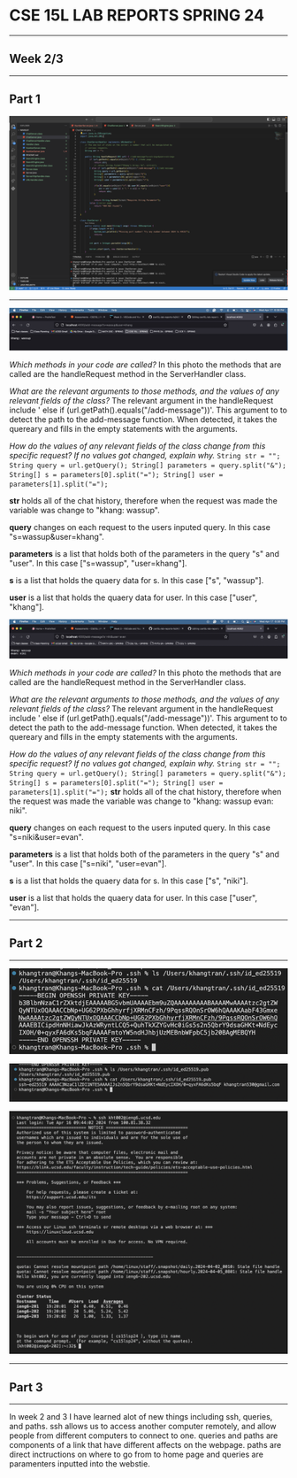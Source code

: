# CSE 15L LAB REPORTS SPRING 24

---
## Week 2/3
---
## Part 1

![Image](https://github.com/VolumeZer0/cse15L-lab-reports-fa24/blob/main/Screen%20Shot%202024-04-17%20at%206.40.10%20PM.png?raw=true)

---

![Image](https://github.com/VolumeZer0/cse15L-lab-reports-fa24/blob/main/Screen%20Shot%202024-04-17%20at%206.38.01%20PM.png?raw=true)

_Which methods in your code are called?_ 
In this photo the methods that are called are the handleRequest method in the ServerHandler class.

_What are the relevant arguments to those methods, and the values of any relevant fields of the class?_
The relevant argument in the handleRequest include ' else if (url.getPath().equals("/add-message"))'. This argument to to detect the path to the add-message function. When detected, it takes the quereary and fills in the empty statements with the arguments.

_How do the values of any relevant fields of the class change from this specific request? If no values got changed, explain why._
    ```
        String str = "";
        String query = url.getQuery();
        String[] parameters = query.split("&");
        String[] s = parameters[0].split("=");
        String[] user = parameters[1].split("=");
    ```
    
__str__ holds all of the chat history, therefore when the request was made the variable was change to "khang: wassup".

__query__ changes on each request to the users inputed query. In this case "s=wassup&user=khang".

__parameters__ is a list that holds both of the parameters in the query "s" and "user". In this case ["s=wassup", "user=khang"].

__s__ is a list that holds the quaery data for s. In this case ["s", "wassup"].

__user__ is a list that holds the quaery data for user. In this case ["user", "khang"].
    


![Image](https://github.com/VolumeZer0/cse15L-lab-reports-fa24/blob/main/Screen%20Shot%202024-04-17%20at%206.38.35%20PM.png?raw=true)


_Which methods in your code are called?_ 
In this photo the methods that are called are the handleRequest method in the ServerHandler class.

_What are the relevant arguments to those methods, and the values of any relevant fields of the class?_
The relevant argument in the handleRequest include ' else if (url.getPath().equals("/add-message"))'. This argument to to detect the path to the add-message function. When detected, it takes the quereary and fills in the empty statements with the arguments.

_How do the values of any relevant fields of the class change from this specific request? If no values got changed, explain why._
    ```
        String str = "";
        String query = url.getQuery();
        String[] parameters = query.split("&");
        String[] s = parameters[0].split("=");
        String[] user = parameters[1].split("=");
    ```
__str__ holds all of the chat history, therefore when the request was made the variable was change to "khang: wassup evan: niki". 

__query__ changes on each request to the users inputed query. In this case "s=niki&user=evan".

__parameters__ is a list that holds both of the parameters in the query "s" and "user". In this case ["s=niki", "user=evan"].

__s__ is a list that holds the quaery data for s. In this case ["s", "niki"].

__user__ is a list that holds the quaery data for user. In this case ["user", "evan"].


---
## Part 2
---

![Image](https://github.com/VolumeZer0/cse15L-lab-reports-fa24/blob/main/Screen%20Shot%202024-04-22%20at%207.19.38%20PM.png?raw=true)

![Image](https://github.com/VolumeZer0/cse15L-lab-reports-fa24/blob/main/Screen%20Shot%202024-04-22%20at%207.20.04%20PM.png?raw=true )

![Image](https://github.com/VolumeZer0/cse15L-lab-reports-fa24/blob/main/Screen%20Shot%202024-04-22%20at%207.23.12%20PM.png?raw=true)

---
## Part 3
---
In week 2 and 3 I have learned alot of new things including ssh, queries, and paths. ssh allows us to access another computer remotely, and allow people from different computers to connect to one. queries and paths are components of a link that have different affects on the webpage. paths are direct inctructions on where to go from to home page and queries are paramenters inputted into the webstie.
